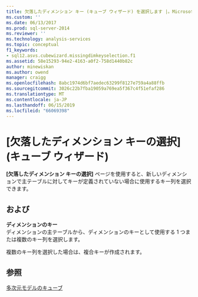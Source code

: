 ```yaml
---
title: 欠落したディメンション キー (キューブ ウィザード) を選択します |。Microsoft Docs
ms.custom: ''
ms.date: 06/13/2017
ms.prod: sql-server-2014
ms.reviewer: ''
ms.technology: analysis-services
ms.topic: conceptual
f1_keywords:
- sql12.asvs.cubewizard.missingdimkeyselection.f1
ms.assetid: 58e15293-94e2-4163-a0f2-758d1440b82c
author: minewiskan
ms.author: owend
manager: craigg
ms.openlocfilehash: 8abc1974d6bf7aedec63299f8127e759a4a88ffb
ms.sourcegitcommit: 3026c22b7fba19059a769ea5f367c4f51efaf286
ms.translationtype: MT
ms.contentlocale: ja-JP
ms.lasthandoff: 06/15/2019
ms.locfileid: "66069398"
---
```

# <a name="select-missing-dimension-keys-cube-wizard"></a>[欠落したディメンション キーの選択] (キューブ ウィザード)
  **[欠落したディメンション キーの選択]** ページを使用すると、新しいディメンションで主テーブルに対してキーが定義されていない場合に使用するキー列を選択できます。  
  
## <a name="options"></a>および  
 **ディメンションのキー**  
 ディメンションの主テーブルから、ディメンションのキーとして使用する 1 つまたは複数のキー列を選択します。  
  
 複数のキー列を選択した場合は、複合キーが作成されます。  
  
## <a name="see-also"></a>参照  
 [多次元モデルのキューブ](multidimensional-models/cubes-in-multidimensional-models.md)  
  
  
